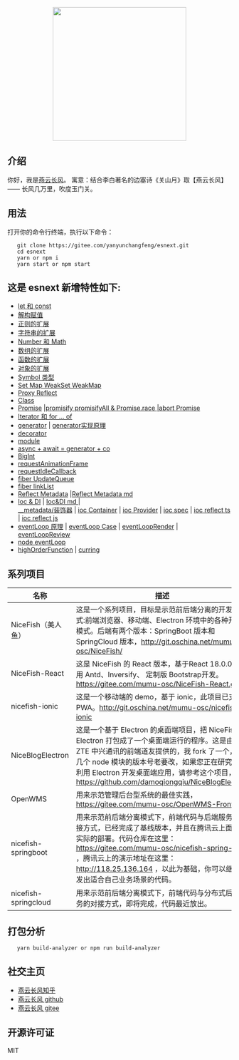 <p align="center">
    <img width="300" src="src/assets/img/yanyunchangfeng.png">
</p>

## 介绍

你好，我是[燕云长风](https://yanyunchangfeng.github.io)。 寓意：结合李白著名的边塞诗《关山月》取【燕云长风】—— 长风几万里，吹度玉门关。

## 用法

打开你的命令行终端，执行以下命令：
```
   git clone https://gitee.com/yanyunchangfeng/esnext.git
   cd esnext
   yarn or npm i
   yarn start or npm start
```  
## 这是 esnext 新增特性如下:

* [let 和 const](src/app/lesson1/index.ts/)
* [解构赋值](src/app/lesson2/index.ts)
* [正则的扩展](src/app/lesson3/index.ts)
* [字符串的扩展](src/app/lesson4/index.ts)
* [Number 和 Math](src/app/lesson5/index.ts)
* [数组的扩展](src/app/lesson6/index.ts)
* [函数的扩展](src/app/lesson7/index.ts)
* [对象的扩展](src/app/lesson8/index.ts)
* [Symbol 类型](src/app/lesson9/index.ts)
* [Set Map WeakSet WeakMap](src/app/lesson10/index.ts)
* [Proxy Reflect ](src/app/lesson11/index.ts)
* [Class](src/app/lesson12/index.ts)
* [Promise](src/app/lesson13/index.ts) |[promisify promisifyAll & Promise.race ](src/app/lesson13/promisify.ts) |[abort Promise](src/app/lesson13/abort.ts) 
* [Iterator 和 for ... of](src/app/lesson14/index.ts)
* [generator](src/app/lesson15/index.ts) | [generator实现原理](src/app/lesson15/generator.ts)
* [decorator](src/app/lesson16/index.ts)
* [module](src/app/lesson17/index.ts)
* [async + await = generator + co](src/app/lesson18/index.ts)
* [BigInt](src/app/lesson19/index.ts)
* [requestAnimationFrame](src/app/lesson21/index.ts)
* [requestIdleCallback](src/app/lesson22/index.ts)
* [fiber UpdateQueue](src/app/lesson23/index.ts)
* [fiber linkList ](src/app/lesson24/index.ts)
* [Reflect Metadata](src/app/lesson25/index.ts) |[Reflect Metadata md ](src/app/lesson25/index.md)
* [Ioc & DI](src/app/lesson26/index.ts) | [Ioc&DI md ](src/app/lesson26/index.md) |  
[__metadata/装饰器](src/app/ioc/index.ts) | [ioc Container](src/app/ioc/container.ts)  | [ioc Provider](src/app/ioc/provider.ts)  | [ioc spec](src/app/ioc/index.spec.ts)  | [ioc reflect ts](src/app/reflect/index.ts) | [ioc reflect js](src/app/reflect/index.js) 
* [eventLoop 原理](src/app/lesson27/index.ts) | [eventLoop Case](src/app/lesson27/eventLoop.ts) | [eventLoopRender](src/app/lesson27/eventLoopRender.ts) | [eventLoopReview](src/app/lesson27/eventLoopReview.ts)
* [node eventLoop](src/app/lesson28/index.ts) 
* [highOrderFunction](src/app//lesson29/index.ts) | [curring](src/app/lesson29/curring.ts)


## 系列项目

|  名称   | 描述  |
|  ----  | ----  |
| NiceFish（美人鱼）  | 这是一个系列项目，目标是示范前后端分离的开发模式:前端浏览器、移动端、Electron 环境中的各种开发模式。后端有两个版本：SpringBoot 版本和 SpringCloud 版本，http://git.oschina.net/mumu-osc/NiceFish/ |
| NiceFish-React  |  这是 NiceFish 的 React 版本，基于React 18.0.0 ，使用 Antd、Inversify、 定制版 Bootstrap开发。  https://gitee.com/mumu-osc/NiceFish-React.git|
| nicefish-ionic  | 这是一个移动端的 demo，基于 ionic，此项目已支持 PWA。http://git.oschina.net/mumu-osc/nicefish-ionic |
| NiceBlogElectron  | 这是一个基于 Electron 的桌面端项目，把 NiceFish 用 Electron 打包成了一个桌面端运行的程序。这是由 ZTE 中兴通讯的前端道友提供的，我 fork 了一个，有几个 node 模块的版本号老要改，如果您正在研究如何利用 Electron 开发桌面端应用，请参考这个项目，https://github.com/damoqiongqiu/NiceBlogElectron|
| OpenWMS  | 用来示范管理后台型系统的最佳实践，https://gitee.com/mumu-osc/OpenWMS-Frontend|
| nicefish-springboot  | 用来示范前后端分离模式下，前端代码与后端服务的对接方式，已经完成了基线版本，并且在腾讯云上面做了实际的部署。代码仓库在这里： https://gitee.com/mumu-osc/nicefish-spring-boot ，腾讯云上的演示地址在这里： http://118.25.136.164 ，以此为基础，你可以继续开发出适合自己业务场景的代码。|
| nicefish-springcloud  | 用来示范前后端分离模式下，前端代码与分布式后端服务的对接方式，即将完成，代码最近放出。| 

## 打包分析

```
   yarn build-analyzer or npm run build-analyzer  
```

## 社交主页

* [燕云长风知乎](https://zhihu.com/people/hbxyxuxiaodong)
* [燕云长风 github](https://github.com/yanyunchangfeng)
* [燕云长风 gitee](https://gitee.com/yanyunchangfeng)

## 开源许可证

MIT
